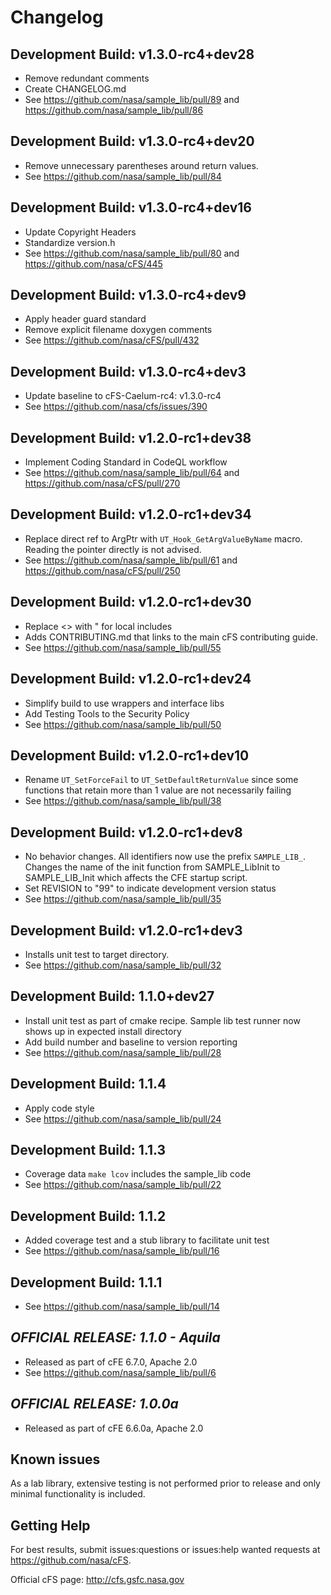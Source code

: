 # Changelog

## Development Build: v1.3.0-rc4+dev28
- Remove redundant comments
- Create CHANGELOG.md
- See <https://github.com/nasa/sample_lib/pull/89> and <https://github.com/nasa/sample_lib/pull/86>

## Development Build: v1.3.0-rc4+dev20
- Remove unnecessary parentheses around return values.
- See <https://github.com/nasa/sample_lib/pull/84>

## Development Build: v1.3.0-rc4+dev16
- Update Copyright Headers
- Standardize version.h 
- See <https://github.com/nasa/sample_lib/pull/80> and <https://github.com/nasa/cFS/445>

## Development Build: v1.3.0-rc4+dev9
- Apply header guard standard 
- Remove explicit filename doxygen comments 
- See <https://github.com/nasa/cFS/pull/432>

## Development Build: v1.3.0-rc4+dev3
- Update baseline to cFS-Caelum-rc4: v1.3.0-rc4
- See <https://github.com/nasa/cfs/issues/390>

## Development Build: v1.2.0-rc1+dev38
-  Implement Coding Standard in CodeQL workflow
- See <https://github.com/nasa/sample_lib/pull/64> and <https://github.com/nasa/cFS/pull/270>

## Development Build: v1.2.0-rc1+dev34
- Replace direct ref to ArgPtr with `UT_Hook_GetArgValueByName` macro. Reading the pointer directly is not advised.
- See <https://github.com/nasa/sample_lib/pull/61> and <https://github.com/nasa/cFS/pull/250>

## Development Build: v1.2.0-rc1+dev30
- Replace <> with " for local includes
- Adds CONTRIBUTING.md that links to the main cFS contributing guide.
- See <https://github.com/nasa/sample_lib/pull/55>

## Development Build: v1.2.0-rc1+dev24
- Simplify build to use wrappers and interface libs
- Add Testing Tools to the Security Policy
- See <https://github.com/nasa/sample_lib/pull/50>

## Development Build: v1.2.0-rc1+dev10
- Rename `UT_SetForceFail` to `UT_SetDefaultReturnValue` since some functions that retain more than 1 value are not necessarily failing
- See <https://github.com/nasa/sample_lib/pull/38>

## Development Build: v1.2.0-rc1+dev8
- No behavior changes. All identifiers now use the prefix `SAMPLE_LIB_`. Changes the name of the init function from SAMPLE_LibInit to SAMPLE_LIB_Init which affects the CFE startup script.
- Set REVISION to "99" to indicate development version status
- See <https://github.com/nasa/sample_lib/pull/35>

## Development Build: v1.2.0-rc1+dev3
- Installs unit test to target directory.
- See <https://github.com/nasa/sample_lib/pull/32>

## Development Build: 1.1.0+dev27
- Install unit test as part of cmake recipe. Sample lib test runner now shows up in expected install directory
- Add build number and baseline to version reporting
- See <https://github.com/nasa/sample_lib/pull/28>

## Development Build: 1.1.4
- Apply code style
- See <https://github.com/nasa/sample_lib/pull/24>

## Development Build: 1.1.3
- Coverage data `make lcov` includes the sample_lib code
- See <https://github.com/nasa/sample_lib/pull/22>

## Development Build: 1.1.2
- Added coverage test and a stub library to facilitate unit test
- See <https://github.com/nasa/sample_lib/pull/16>

## Development Build: 1.1.1
- See <https://github.com/nasa/sample_lib/pull/14>

## ***OFFICIAL RELEASE: 1.1.0 - Aquila***
- Released as part of cFE 6.7.0, Apache 2.0
- See <https://github.com/nasa/sample_lib/pull/6>

## ***OFFICIAL RELEASE: 1.0.0a***
- Released as part of cFE 6.6.0a, Apache 2.0

## Known issues
As a lab library, extensive testing is not performed prior to release and only minimal functionality is included.

## Getting Help
For best results, submit issues:questions or issues:help wanted requests at https://github.com/nasa/cFS.

Official cFS page: http://cfs.gsfc.nasa.gov
